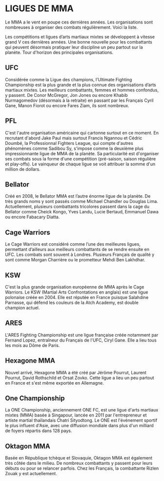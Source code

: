 # LIGUES DE MMA

Le MMA a le vent en poupe ces dernières 
années. Les organisations sont nombreuses à organiser des combats 
régulièrement. Voici la liste.

Les compétitions et ligues d’arts 
martiaux mixtes se développent à vitesse grand V ces dernières années. 
Une bonne nouvelle pour les combattants qui peuvent désormais pratiquer 
leur discipline un peu partout sur la planète. Tour d'horizon des 
principales organisations.

## UFC

Considérée comme la Ligue des champions, l’Ultimate Fighting 
Championship est la plus grande et la plus connue des organisations 
d’arts martiaux mixtes. Les meilleurs combattants, femmes et hommes 
confondus, y passent. De Conor McGregor, Jon Jones ou encore Khabib 
Nurmagomedov (désormais à la retraite) en passant par les Français Cyril
 Gane, Manon Fiorot ou encore Fares Ziam, ils sont nombreux.

## PFL

C'est l'autre organisation américaine qui cartonne surtout en ce 
moment. En recrutant d'abord Jake Paul mais surtout Francis Ngannou et 
Cédric Doumbé, la Professionnal Fighters League, qui compte d'autres 
phénomènes comme Sadibou Sy, s'impose comme la deuxième plus 
impressionnante ligue de MMA de la planète. Sa particularité est 
d'organiser ses combats sous la forme d'une compétition (pré-saison, 
saison régulière et play-offs). Le vainqueur de chaque ligue se voit 
attribuer la somme d'un million de dollars.

## Bellator

Créé en 2008, le Bellator MMA est l’autre énorme ligue de la planète.
 De très grands noms y sont passés comme Michael Chandler ou Douglas 
Lima. Actuellement, plusieurs combattants tricolores passent dans la 
cage du Bellator comme Cheick Kongo, Yves Landu, Lucie Bertaud, Emmanuel
 Dawa ou encore Fabacary Diatta.

## Cage Warriors

Le Cage Warriors est considéré comme l’une des meilleures ligues, 
permettant d’ailleurs aux meilleurs combattants de se rendre ensuite en 
UFC. Les combats sont souvent à Londres. Plusieurs Français de qualité y
 sont comme Morgan Charrière ou le prometteur Mehdi Ben Lakhdhar.

## KSW

C'est la plus grande organisation européenne de MMA après le Cage 
Warriors. Le KSW (Martial Arts Confrontations en anglais) est une ligue 
polonaise créée en 2004. Elle est réputée en France puisque Salahdine 
Parnasse, qui défend les couleurs de la Atch Academy, est double 
champion actuel.

## ARES

L'ARES Fighting Championship est une ligue française créée notamment 
par Fernand Lopez, entraîneur du Français de l'UFC, Ciryl Gane. Elle a 
lieu tous les mois au Dôme de Paris.

## Hexagone MMA

Nouvel arrivé, Hexagone MMA a été créé par Jérôme Pourrut, Laurent 
Pourrut, David Rothschild et Orsat Zovko. Cette ligue a lieu un peu 
partout en France et s'est même exportée en Allemagne.

## One Championship

La ONE Championship, anciennement ONE FC, est une ligue d'arts 
martiaux mixtes (MMA) basée à Singapour, lancée en 2011 par 
l'entrepreneur et artiste martial thaïlandais Chatri Sityodtong. Le ONE 
est l'événement sportif le plus influent d'Asie, avec une diffusion 
mondiale dans plus d'un milliard de foyers répartis dans 128 pays.

## Oktagon MMA

Basée en République tchèque et Slovaquie, Oktagon MMA est également 
très côtée dans le milieu. De nombreux combattants y passent pour leurs 
débuts ou pour se relancer parfois. Chez les Français, la combattante 
Rizlen Zouak y est actuellement.

